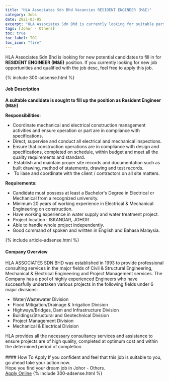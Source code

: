 ```yaml
---
title: "HLA Associates Sdn Bhd Vacancies RESIDENT ENGINEER (M&E)" 
category: Jobs 
date: 2021-03-05 
excerpt: "HLA Associates Sdn Bhd is currently looking for suitable person to fill in the RESIDENT ENGINEER (M&E) which based in Johor - Others" 
tags: [Johor - Others] 
toc: true 
toc_label: TOC 
toc_icon: "fire" 
--- 
```


<p>HLA Associates Sdn Bhd is looking for new potential candidates to fill in for <b>RESIDENT ENGINEER (M&E)</b> position. If you currently looking for new job opportunities and qualified with the job desc, feel free to apply this job.
</p>{% include 300-adsense.html %} 
<div><div><h4>Job Description</h4></div><div><div><span><div><p><strong>A suitable candidate is sought to fill up the position as Resident Engineer (M&amp;E)</strong></p><p><strong>Responsibilities:</strong></p><ul><li>Coordinate mechanical and electrical construction management activities and ensure operation or part are in compliance with specifications.</li><li>Direct, supervise and conduct all electrical and mechanical inspections.</li><li>Ensure that construction operations are in compliance with design and specifications, completed on schedule, within budget and meet all the quality requirements and standard.</li><li>&#160;Establish and maintain proper site records and documentation such as built drawing, method of statements, drawing and test records.</li><li>&#160;To liase and coordinate with the client / contractors on all site matters.</li></ul><p><strong>Requirements:</strong></p><ul><li>Candidate must possess at least a Bachelor's Degree in Electrical or Mechanical from a recognized university.</li><li>Minimum 20 years of working experience in Electrical &amp; Mechanical Engineering on construction.</li><li>Have working experience in water supply and water treatment project.</li><li>Project location : ISKANDAR, JOHOR</li><li>Able to handle whole project independently.</li><li>Good command of spoken and written in English and Bahasa Malaysia.</li></ul></div></span></div></div></div> 
{% include article-adsense.html %} 
<div><div><h4>Company Overview</h4></div><div><div><span><div><div>HLA ASSOCIATES SDN BHD was established in 1993 to provide professional consulting services in the major fields of Civil &amp; Structural Engineering, Mechanical &amp; Electrical Engineering and Project Management services. The Company has a pool of highly experienced Engineers who have successfully undertaken various projects in the following fields under 6 major divisions:
<ul>
<li>Water/Wastewater Division</li>
<li>Flood Mitigation/Drainage &amp; Irrigation Division</li>
<li>Highways/Bridges, Dam and Infrastructure Division</li>
<li>Buildings/Structural and Geotechnical Division</li>
<li>Project Management Division</li>
<li>Mechanical &amp; Electrical Division</li>
</ul>
<div>HLA provides all the necessary consultancy services and assistance to ensure projects are of high quality, completed at optimum cost and within the determined period of completion.<br>
&#160;</div>
</div></div></span></div></div></div> 
#### How To Apply 
If you confident and feel that this job is suitable to you, go ahead take your action now. <br/> 
Hope you find your dream job in Johor - Others. <br/> 
<a href="https://www.jobstreet.com.my/en/job/resident-engineer-m-e-4497333?jobId=jobstreet-my-job-4497333&" class="btn btn--info" target="_blank" rel="nofollow noopenner">Apply Online</a> 
{% include 300-adsense.html %} 